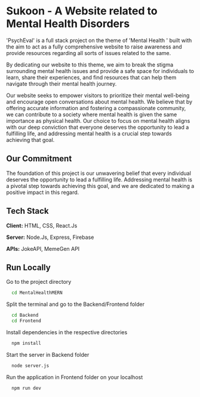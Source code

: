 
# Sukoon - A Website related to Mental Health Disorders

'PsychEval' is a full stack project on the theme of 'Mental Health ' built with the aim to act as a fully comprehensive website to raise awareness and provide resources regarding all sorts of issues related to the same.   

By dedicating our website to this theme, we aim to break the stigma surrounding mental health issues and provide a safe space for individuals to learn, share their experiences, and find resources that can help them navigate through their mental health journey.

Our website seeks to empower visitors to prioritize their mental well-being and encourage open conversations about mental health. We believe that by offering accurate information and fostering a compassionate community, we can contribute to a society where mental health is given the same importance as physical health. Our choice to focus on mental health aligns with our deep conviction that everyone deserves the opportunity to lead a fulfilling life, and addressing mental health is a crucial step towards achieving that goal. 
 
## Our Commitment

The foundation of this project is our unwavering belief that every individual deserves the opportunity to lead a fulfilling life. Addressing mental health is a pivotal step towards achieving this goal, and we are dedicated to making a positive impact in this regard.

## Tech Stack

**Client:** HTML, CSS, React.Js

**Server:** Node.Js, Express, Firebase

**APIs:** JokeAPI, MemeGen API


## Run Locally

Go to the project directory

```bash
  cd MentalHealthMERN
```

Split the terminal and go to the Backend/Frontend folder

```bash
  cd Backend
  cd Frontend
```

Install dependencies in the respective directories

```bash
  npm install
```


Start the server in Backend folder

```bash
  node server.js
```

Run the application in Frontend folder on your localhost

```bash
  npm run dev
```

